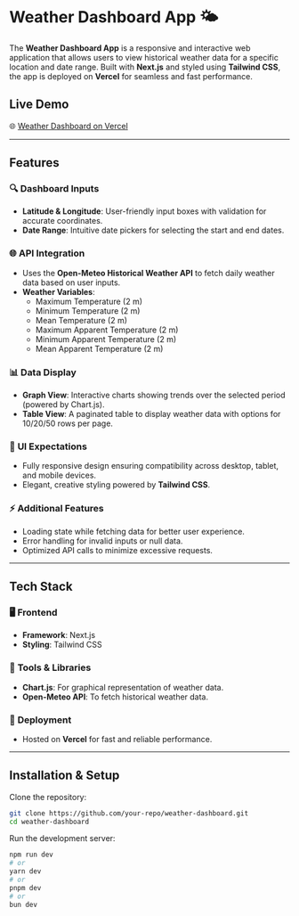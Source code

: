 # Weather Dashboard App 🌤️

The **Weather Dashboard App** is a responsive and interactive web application that allows users to view historical weather data for a specific location and date range. Built with **Next.js** and styled using **Tailwind CSS**, the app is deployed on **Vercel** for seamless and fast performance.

## Live Demo  
🌐 [Weather Dashboard on Vercel](https://weather-dashboard-nine-sigma.vercel.app/)  

---

## Features

### 🔍 **Dashboard Inputs**  
- **Latitude & Longitude**: User-friendly input boxes with validation for accurate coordinates.  
- **Date Range**: Intuitive date pickers for selecting the start and end dates.  

### 🌐 **API Integration**  
- Uses the **Open-Meteo Historical Weather API** to fetch daily weather data based on user inputs.  
- **Weather Variables**:
  - Maximum Temperature (2 m)
  - Minimum Temperature (2 m)
  - Mean Temperature (2 m)
  - Maximum Apparent Temperature (2 m)
  - Minimum Apparent Temperature (2 m)
  - Mean Apparent Temperature (2 m)

### 📊 **Data Display**  
- **Graph View**: Interactive charts showing trends over the selected period (powered by Chart.js).  
- **Table View**: A paginated table to display weather data with options for 10/20/50 rows per page.

### 🎨 **UI Expectations**  
- Fully responsive design ensuring compatibility across desktop, tablet, and mobile devices.  
- Elegant, creative styling powered by **Tailwind CSS**.  

### ⚡ **Additional Features**  
- Loading state while fetching data for better user experience.  
- Error handling for invalid inputs or null data.  
- Optimized API calls to minimize excessive requests.

---

## Tech Stack  

### 🖥️ **Frontend**  
- **Framework**: Next.js  
- **Styling**: Tailwind CSS  

### 🔧 **Tools & Libraries**  
- **Chart.js**: For graphical representation of weather data.  
- **Open-Meteo API**: To fetch historical weather data.  

### 🚀 **Deployment**  
- Hosted on **Vercel** for fast and reliable performance.

---

## Installation & Setup  

Clone the repository:

```bash
git clone https://github.com/your-repo/weather-dashboard.git
cd weather-dashboard
```

Run the development server:

```bash
npm run dev
# or
yarn dev
# or
pnpm dev
# or
bun dev
```